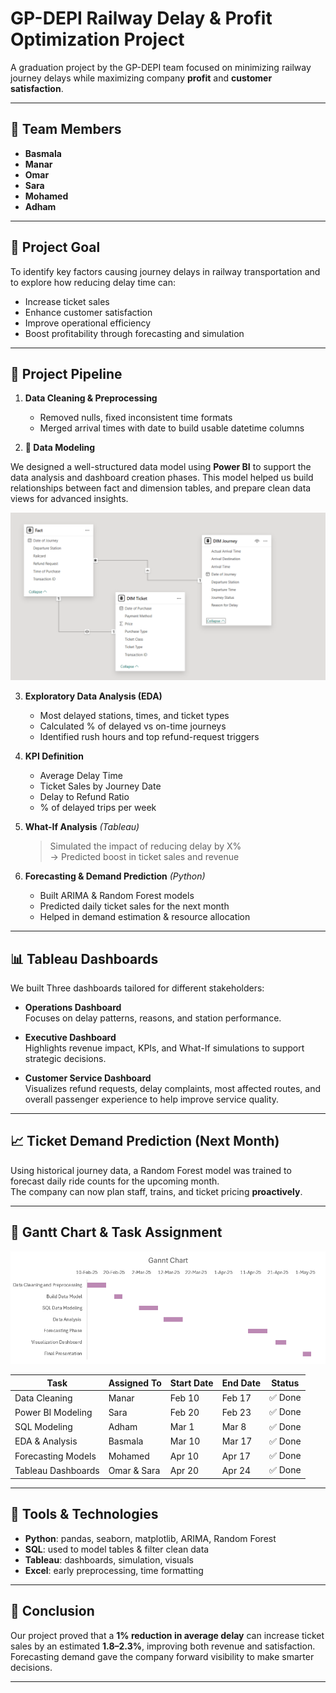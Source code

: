 # GP-DEPI Railway Delay & Profit Optimization Project

A graduation project by the GP-DEPI team focused on minimizing railway journey delays while maximizing company **profit** and **customer satisfaction**.

---

## 👥 Team Members

- **Basmala** 
- **Manar**   
- **Omar**    
- **Sara**    
- **Mohamed** 
- **Adham**   
---

## 🎯 Project Goal

To identify key factors causing journey delays in railway transportation and to explore how reducing delay time can:

- Increase ticket sales  
- Enhance customer satisfaction  
- Improve operational efficiency  
- Boost profitability through forecasting and simulation

---

## 🚀 Project Pipeline

1. **Data Cleaning & Preprocessing**  
   - Removed nulls, fixed inconsistent time formats  
   - Merged arrival times with date to build usable datetime columns

2. **🧩 Data Modeling**

We designed a well-structured data model using **Power BI** to support the data analysis and dashboard creation phases. This model helped us build relationships between fact and dimension tables, and prepare clean data views for advanced insights.

![Power BI Data Model](Final/DM.PNG)

3. **Exploratory Data Analysis (EDA)**  
   - Most delayed stations, times, and ticket types  
   - Calculated % of delayed vs on-time journeys  
   - Identified rush hours and top refund-request triggers

4. **KPI Definition**  
   - Average Delay Time  
   - Ticket Sales by Journey Date  
   - Delay to Refund Ratio  
   - % of delayed trips per week

5. **What-If Analysis** *(Tableau)*  
   > Simulated the impact of reducing delay by X%  
   > → Predicted boost in ticket sales and revenue

6. **Forecasting & Demand Prediction** *(Python)*  
   - Built ARIMA & Random Forest models  
   - Predicted daily ticket sales for the next month  
   - Helped in demand estimation & resource allocation

---

## 📊 Tableau Dashboards

We built Three dashboards tailored for different stakeholders:

- **Operations Dashboard**  
  Focuses on delay patterns, reasons, and station performance.

- **Executive Dashboard**  
  Highlights revenue impact, KPIs, and What-If simulations to support strategic decisions.

-  **Customer Service Dashboard**  
  Visualizes refund requests, delay complaints, most affected routes, and overall passenger experience to help improve service quality.

---

## 📈 Ticket Demand Prediction (Next Month)

Using historical journey data, a Random Forest model was trained to forecast daily ride counts for the upcoming month.  
The company can now plan staff, trains, and ticket pricing **proactively**.

---

## 📅 Gantt Chart & Task Assignment

![Gantt Chart](Final/Gannt_Chart.PNG)

| Task                    | Assigned To | Start Date | End Date   | Status     |
|-------------------------|-------------|------------|------------|------------|
| Data Cleaning           | Manar       | Feb 10     | Feb 17     | ✅ Done     |
| Power BI  Modeling      | Sara        | Feb 20     | Feb 23     | ✅ Done     |
| SQL Modeling            | Adham       | Mar 1      | Mar 8      | ✅ Done     |
| EDA & Analysis          | Basmala     | Mar 10     | Mar 17     | ✅ Done     |
| Forecasting Models      | Mohamed     | Apr 10     | Apr 17     | ✅ Done     |
| Tableau Dashboards      | Omar & Sara | Apr 20     | Apr 24     | ✅ Done     |

---


## 🧠 Tools & Technologies

- **Python**: pandas, seaborn, matplotlib, ARIMA, Random Forest  
- **SQL**: used to model tables & filter clean data  
- **Tableau**: dashboards, simulation, visuals  
- **Excel**: early preprocessing, time formatting

---

## 🏁 Conclusion

Our project proved that a **1% reduction in average delay** can increase ticket sales by an estimated **1.8–2.3%**, improving both revenue and satisfaction.  
Forecasting demand gave the company forward visibility to make smarter decisions.

---
